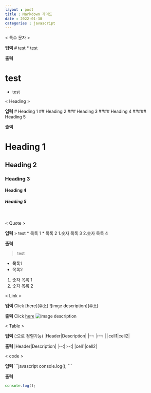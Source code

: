 ```yaml
---
layout : post
title : Markdown 가이드
date : 2022-01-30
categories : javascript
---
```


< 특수 문자 >

**입력**
\# test
\* test

**출력**
# test
* test

< Heading >

**입력**
\# Heading 1
\## Heading 2
\### Heading 3
\#### Heading 4
\##### Heading 5

**출력**
# Heading 1
## Heading 2
### Heading 3
#### Heading 4
##### Heading 5
<br>

< Quote >

**입력**
\> test
\* 목록 1
\* 목록 2
1.숫자 목록 3
2.숫자 목록 4

**출력**
>test
* 목록1
* 목록2
1. 숫자 목록 1
2. 숫자 목록 2

< Link >

**입력**
Click [here]\(주소)
\![imge description]\(주소)

**출력**
Click [here](주소)
![image description](주소)

< Table >

**입력** (:으로 정렬가능)
\|Header|Description|
\|--: |:--: |
\|cell1|cell2|

**출력**
|Header|Description|
|--:|:--:|
|cell1|cell2|

< code >

**입력**
\```javascript
console.log();
\```

**출력**

```javascript
console.log();
```







